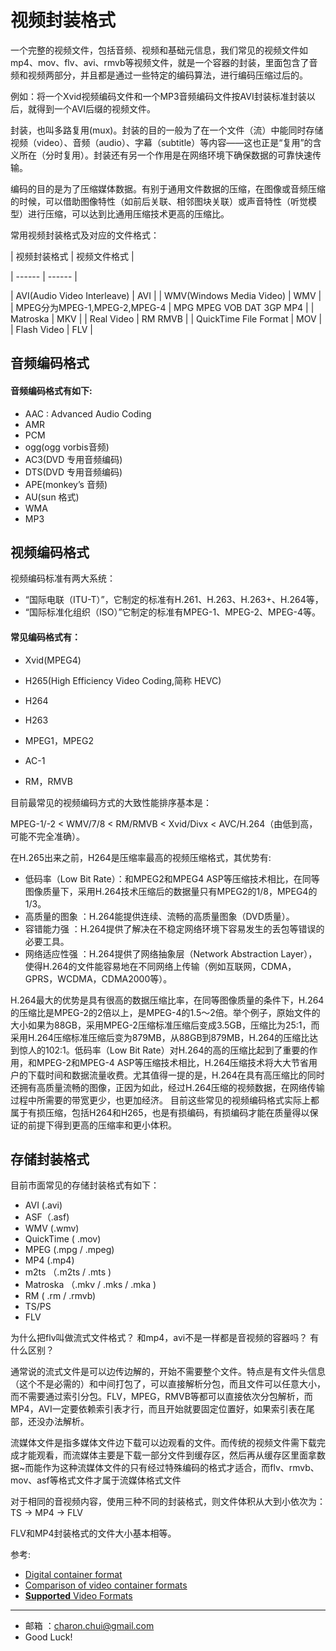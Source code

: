 视频封装格式
===

一个完整的视频文件，包括音频、视频和基础元信息，我们常见的视频文件如mp4、mov、flv、avi、rmvb等视频文件，就是一个容器的封装，里面包含了音频和视频两部分，并且都是通过一些特定的编码算法，进行编码压缩过后的。

例如：将一个Xvid视频编码文件和一个MP3音频编码文件按AVI封装标准封装以后，就得到一个AVI后缀的视频文件。

封装，也叫多路复用(mux)。封装的目的一般为了在一个文件（流）中能同时存储视频（video）、音频（audio）、字幕（subtitle）等内容——这也正是“复用”的含义所在（分时复用）。封装还有另一个作用是在网络环境下确保数据的可靠快速传输。

编码的目的是为了压缩媒体数据。有别于通用文件数据的压缩，在图像或音频压缩的时候，可以借助图像特性（如前后关联、相邻图块关联）或声音特性（听觉模型）进行压缩，可以达到比通用压缩技术更高的压缩比。

常用视频封装格式及对应的文件格式： 

| 视频封装格式 | 视频文件格式 |

| ------ | ------ | 

| AVI(Audio Video Interleave) | AVI | 
| WMV(Windows Media Video) | WMV | 
| MPEG分为MPEG-1,MPEG-2,MPEG-4 | MPG MPEG VOB DAT 3GP MP4 | 
| Matroska | MKV | 
| Real Video | RM RMVB | 
| QuickTime File Format | MOV | 
| Flash Video | FLV | 





## 音频编码格式

#### 音频编码格式有如下:

- AAC : Advanced Audio Coding
- AMR
- PCM
- ogg(ogg vorbis音频)
- AC3(DVD 专用音频编码)
- DTS(DVD 专用音频编码)
- APE(monkey’s 音频)
- AU(sun 格式)
- WMA
- MP3 
    

## 视频编码格式

视频编码标准有两大系统：

- “国际电联（ITU-T）”，它制定的标准有H.261、H.263、H.263+、H.264等，
- “国际标准化组织（ISO）”它制定的标准有MPEG-1、MPEG-2、MPEG-4等。

#### 常见编码格式有：

- Xvid(MPEG4)

- H265(High Efficiency Video Coding,简称 HEVC)

- H264 

- H263

- MPEG1，MPEG2

- AC-1

- RM，RMVB

    

目前最常见的视频编码方式的大致性能排序基本是：

 MPEG-1/-2 < WMV/7/8 < RM/RMVB < Xvid/Divx < AVC/H.264（由低到高，可能不完全准确）。

在H.265出来之前，H264是压缩率最高的视频压缩格式，其优势有:

- 低码率（Low Bit Rate）：和MPEG2和MPEG4 ASP等压缩技术相比，在同等图像质量下，采用H.264技术压缩后的数据量只有MPEG2的1/8，MPEG4的1/3。
- 高质量的图象 ：H.264能提供连续、流畅的高质量图象（DVD质量）。
- 容错能力强   ：H.264提供了解决在不稳定网络环境下容易发生的丢包等错误的必要工具。
- 网络适应性强 ：H.264提供了网络抽象层（Network Abstraction Layer），使得H.264的文件能容易地在不同网络上传输（例如互联网，CDMA，GPRS，WCDMA，CDMA2000等）。

H.264最大的优势是具有很高的数据压缩比率，在同等图像质量的条件下，H.264的压缩比是MPEG-2的2倍以上，是MPEG-4的1.5～2倍。举个例子，原始文件的大小如果为88GB，采用MPEG-2压缩标准压缩后变成3.5GB，压缩比为25∶1，而采用H.264压缩标准压缩后变为879MB，从88GB到879MB，H.264的压缩比达到惊人的102∶1。低码率（Low Bit Rate）对H.264的高的压缩比起到了重要的作用，和MPEG-2和MPEG-4 ASP等压缩技术相比，H.264压缩技术将大大节省用户的下载时间和数据流量收费。尤其值得一提的是，H.264在具有高压缩比的同时还拥有高质量流畅的图像，正因为如此，经过H.264压缩的视频数据，在网络传输过程中所需要的带宽更少，也更加经济。
目前这些常见的视频编码格式实际上都属于有损压缩，包括H264和H265，也是有损编码，有损编码才能在质量得以保证的前提下得到更高的压缩率和更小体积。 

## 存储封装格式
目前市面常见的存储封装格式有如下：

- AVI (.avi)
- ASF（.asf)
- WMV (.wmv)
- QuickTime ( .mov)
- MPEG (.mpg / .mpeg)
- MP4 (.mp4)
- m2ts （.m2ts / .mts )
- Matroska （.mkv / .mks / .mka )
- RM ( .rm / .rmvb)
- TS/PS
- FLV



为什么把flv叫做流式文件格式？ 和mp4，avi不是一样都是音视频的容器吗？ 有什么区别？

通常说的流式文件是可以边传边解的，开始不需要整个文件。特点是有文件头信息（这个不是必需的）和中间打包了，可以直接解析分包，而且文件可以任意大小，而不需要通过索引分包。FLV，MPEG，RMVB等都可以直接依次分包解析，而MP4，AVI一定要依赖索引表才行，而且开始就要固定位置好，如果索引表在尾部，还没办法解析。

流媒体文件是指多媒体文件边下载可以边观看的文件。而传统的视频文件需下载完成才能观看，而流媒体主要是下载一部分文件到缓存区，然后再从缓存区里面拿数据~而能作为这种流媒体文件的只有经过特殊编码的格式才适合，而flv、rmvb、mov、asf等格式文件才属于流媒体格式文件

对于相同的音视频内容，使用三种不同的封装格式，则文件体积从大到小依次为：  TS -> MP4 -> FLV

 FLV和MP4封装格式的文件大小基本相等。





参考: 

- [Digital container format](https://en.wikipedia.org/wiki/Digital_container_format)
- [Comparison of video container formats](https://en.wikipedia.org/wiki/Comparison_of_video_container_formats)
- [**Supported** Video Formats](https://www.encoding.com/formats/)



---

- 邮箱 ：charon.chui@gmail.com  
- Good Luck! 